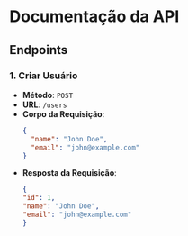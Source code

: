 # Documentação da API

## Endpoints

### 1. Criar Usuário

- **Método**: `POST`
- **URL**: `/users`
- **Corpo da Requisição**:
  ```json
  {
    "name": "John Doe",
    "email": "john@example.com"
  }

- **Resposta da Requisição**:
    ```json
    {
    "id": 1,
    "name": "John Doe",
    "email": "john@example.com"
    }
    